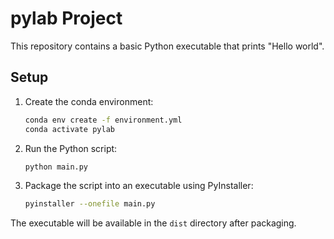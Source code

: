 # pylab Project

This repository contains a basic Python executable that prints "Hello world".

## Setup

1. Create the conda environment:
   ```bash
   conda env create -f environment.yml
   conda activate pylab
   ```

2. Run the Python script:
   ```bash
   python main.py
   ```

3. Package the script into an executable using PyInstaller:
   ```bash
   pyinstaller --onefile main.py
   ```

The executable will be available in the `dist` directory after packaging.

